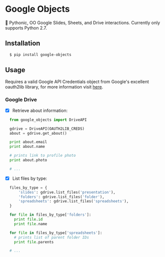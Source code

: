 # Google Objects
:snake: Pythonic, OO Google Slides, Sheets, and Drive interactions. Currently only supports Python 2.7. 

## Installation
```bash
  $ pip install google-objects
```

## Usage
Requires a valid Google API Credentials object from Google's excellent oauth2lib library, for more information visit [here](https://developers.google.com/identity/protocols/OAuth2).
 
### Google Drive

- [x] Retrieve about information:


```python
  from google_objects import DriveAPI

  gdrive = DriveAPI(OAUTH2LIB_CREDS)
  about = gdrive.get_about()

  print about.email
  print about.name

  # prints link to profile photo
  print about.photo

  # ...
```
- [x] List files by type:


```python
  files_by_type = {
      'slides': gdrive.list_files('presentation'),
      'folders': gdrive.list_files('folder'),
      'spreadsheets': gdrive.list_files('spreadsheets'),
  }

  for file in files_by_type['folders']:
    print file.id
    print file.name

  for file in files_by_type['spreadsheets']:
    # prints list of parent folder IDs
    print file.parents

  # ...
```

